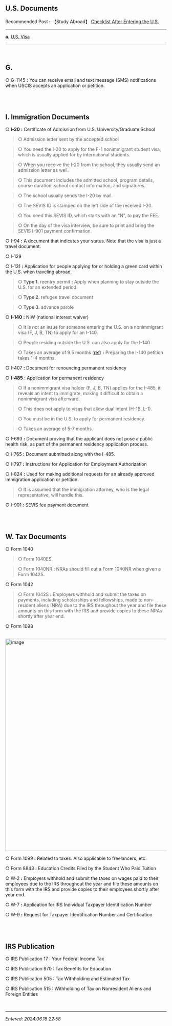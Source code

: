 ## **U.S. Documents**

Recommended Post **:** 【Study Abroad】 [Checklist After Entering the U.S.](https://jb243.github.io/pages/2297)

---

**a.** [U.S. Visa](https://jb243.github.io/pages/2244)

---

<br>

## **G.**

○ G-1145 **:** You can receive email and text message (SMS) notifications when USCIS accepts an application or petition.

<br>

<br>

## **I. Immigration Documents**

○ **I-20** **:** Certificate of Admission from U.S. University/Graduate School

> ○ Admission letter sent by the accepted school

> ○ You need the I-20 to apply for the F-1 nonimmigrant student visa, which is usually applied for by international students.

> ○ When you receive the I-20 from the school, they usually send an admission letter as well.

> ○ This document includes the admitted school, program details, course duration, school contact information, and signatures.

> ○ The school usually sends the I-20 by mail.

> ○ The SEVIS ID is stamped on the left side of the received I-20.

> ○ You need this SEVIS ID, which starts with an "N", to pay the FEE.

> ○ On the day of the visa interview, be sure to print and bring the SEVIS I-901 payment confirmation.

○ I-94 **:** A document that indicates your status. Note that the visa is just a travel document.

○ I-129

○ I-131 **:** Application for people applying for or holding a green card within the U.S. when traveling abroad.

> ○ **Type 1.** reentry permit **:** Apply when planning to stay outside the U.S. for an extended period.

> ○ **Type 2.** refugee travel document

> ○ **Type 3.** advance parole

○ **I-140** **:** NIW (national interest waiver)

> ○ It is not an issue for someone entering the U.S. on a nonimmigrant visa (F, J, B, TN) to apply for an I-140.

> ○ People residing outside the U.S. can also apply for the I-140.

> ○ Takes an average of 9.5 months ([ref](https://egov.uscis.gov/processing-times/)) **:** Preparing the I-140 petition takes 1-4 months.

○ I-407 **:** Document for renouncing permanent residency

○ **I-485** **:** Application for permanent residency

> ○ If a nonimmigrant visa holder (F, J, B, TN) applies for the I-485, it reveals an intent to immigrate, making it difficult to obtain a nonimmigrant visa afterward.

> ○ This does not apply to visas that allow dual intent (H-1B, L-1).

> ○ You must be in the U.S. to apply for permanent residency.

> ○ Takes an average of 5-7 months.

○ I-693 **:** Document proving that the applicant does not pose a public health risk, as part of the permanent residency application process.

○ I-765 **:** Document submitted along with the I-485.

○ I-797 **:** Instructions for Application for Employment Authorization

○ I-824 **:** Used for making additional requests for an already approved immigration application or petition.

> ○ It is assumed that the immigration attorney, who is the legal representative, will handle this.

○ I-901 **:** SEVIS fee payment document

<br>

<br>

## **W. Tax Documents**

○ Form 1040

> ○ Form 1040ES

> ○ Form 1040NR **:** NRAs should fill out a Form 1040NR when given a Form 1042S.

○ Form 1042

> ○ Form 1042S **:** Employers withhold and submit the taxes on payments, including scholarships and fellowships, made to non-resident aliens (NRA) due to the IRS throughout the year and file these amounts on this form with the IRS and provide copies to these NRAs shortly after year end.

○ Form 1098 

<br>

<img width="660" alt="image" src="https://github.com/user-attachments/assets/8caf75bb-5dbb-4606-b673-0bd78f7c5abd">

<br>

○ Form 1099 **:** Related to taxes. Also applicable to freelancers, etc.

○ Form 8843 **:** Education Credits Filed by the Student Who Paid Tuition

○ W-2 **:** Employers withhold and submit the taxes on wages paid to their employees due to the IRS throughout the year and file these amounts on this form with the IRS and provide copies to their employees shortly after year end.

○ W-7 **:** Application for IRS Individual Taxpayer Identification Number

○ W-9 **:** Request for Taxpayer Identification Number and Certification

<br>

<br>

## **IRS Publication**

○ IRS Publication 17 : Your Federal Income Tax

○ IRS Publication 970 : Tax Benefits for Education

○ IRS Publication 505 : Tax Withholding and Estimated Tax

○ IRS Publication 515 : Withholding of Tax on Nonresident Aliens and  Foreign Entities

<br>

---

_Entered: 2024.06.18 22:58_
